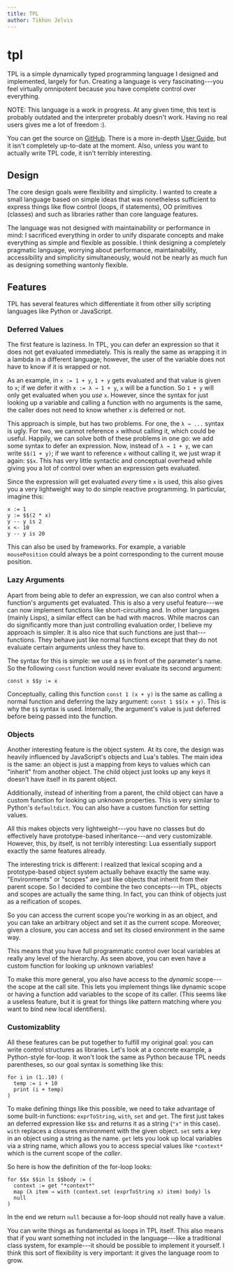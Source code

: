 ```yaml
---
title: TPL
author: Tikhon Jelvis
---
```


<div class="content">
<h1 class="tpl"> tpl </h1>

TPL is a simple dynamically typed programming language I designed and implemented, largely for fun. Creating a language is very fascinating---you feel virtually omnipotent because you have complete control over everything.

NOTE: This language is a work in progress. At any given time, this text is probably outdated and the interpreter probably doesn't work. Having no real users gives me a lot of freedom :).

You can get the source on [GitHub](https://github.com/TikhonJelvis/tpl). There is a more in-depth [User Guide](guide.html), but it isn't completely up-to-date at the moment. Also, unless you want to actually write TPL code, it isn't terribly interesting.

## Design

The core design goals were flexibility and simplicity. I wanted to create a small language based on simple ideas that was nonetheless sufficient to express things like flow control (loops, if statements), OO primitives (classes) and such as libraries rather than core language features.

The language was not designed with maintainability or performance in mind: I sacrificed everything in order to unify disparate concepts and make everything as simple and flexible as possible. I think designing a completely pragmatic language, worrying about performance, maintainability, accessibility and simplicity simultaneously, would not be nearly as much fun as designing something wantonly flexible.

## Features

TPL has several features which differentiate it from other silly scripting languages like Python or JavaScript.

### Deferred Values

The first feature is laziness. In TPL, you can defer an expression so that it does not get evaluated immediately. This is really the same as wrapping it in a lambda in a different language; however, the user of the variable does not have to know if it is wrapped or not.

As an example, in `x := 1 + y`, `1 + y` gets evaluated and that value is given to `x`; if we defer it with `x := λ → 1 + y`, `x` will be a function. So `1 + y` will only get evaluated when you *use* `x`. However, since the syntax for just looking up a variable and calling a function with no arguments is the same, the caller does not need to know whether `x` is deferred or not.

This approach is simple, but has two problems. For one, the `λ → ...` syntax is ugly. For two, we cannot reference `x` without calling it, which could be useful. Happily, we can solve both of these problems in one go: we add some syntax to defer an expression. Now, instead of `λ → 1 + y`, we can write `$$(1 + y)`; if we want to reference `x` without calling it, we just wrap it again: `$$x`. This has very little syntactic and conceptual overhead while giving you a lot of control over when an expression gets evaluated.

Since the expression will get evaluated *every* time `x` is used, this also gives you a very lightweight way to do simple reactive programming. In particular, imagine this:

    x := 1
    y := $$(2 * x)
    y -- y is 2
    x <- 10
    y -- y is 20
    
This can also be used by frameworks. For example, a variable `mousePosition` could always be a point corresponding to the current mouse position. 

### Lazy Arguments

Apart from being able to defer an expression, we can also control when a function's arguments get evaluated. This is also a very useful feature---we can now implement functions like short-circuiting and. In other languages (mainly Lisps), a similar effect can be had with macros. While macros can do significantly more than just controlling evaluation order, I believe my approach is simpler. It is also nice that such functions are just that---functions. They behave just like normal functions except that they do not evaluate certain arguments unless they have to.

The syntax for this is simple: we use a `$$` in front of the parameter's name. So the following `const` function would never evaluate its second argument:

    const x $$y := x
    
Conceptually, calling this function `const 1 (x + y)` is the same as calling a normal function and deferring the lazy argument: `const 1 $$(x + y)`. This is why the `$$` syntax is used. Internally, the argument's value is just deferred before being passed into the function.

### Objects

Another interesting feature is the object system. At its core, the design was heavily influenced by JavaScript's objects and Lua's tables. The main idea is the same: an object is just a mapping from keys to values which can "inherit" from another object. The child object just looks up any keys it doesn't have itself in its parent object.

Additionally, instead of inheriting from a parent, the child object can have a custom function for looking up unknown properties. This is very similar to Python's `defaultdict`.  You can also have a custom function for setting values.

All this makes objects very lightweight---you have no classes but do effectively have prototype-based inheritance---and very customizable. However, this, by itself, is not terribly interesting: Lua essentially support exactly the same features already.

The interesting trick is different: I realized that lexical scoping and a prototype-based object system actually behave exactly the same way. "Environments" or "scopes" are just like objects that inherit from their parent scope. So I decided to combine the two concepts---in TPL, objects and scopes are actually the same thing. In fact, you can think of objects just as a reification of scopes.

So you can access the current scope you're working in as an object, and you can take an arbitrary object and set it as the current scope. Moreover, given a closure, you can access and set its closed environment in the same way.

This means that you have full programmatic control over local variables at really any level of the hierarchy. As seen above, you can even have a custom function for looking up unknown variables!

To make this more general, you also have access to the *dynamic* scope---the scope at the call site. This lets you implement things like dynamic scope or having a function add variables to the scope of its caller. (This seems like a useless feature, but it is great for things like pattern matching where you want to bind new local identifiers).

### Customizablity

All these features can be put together to fulfill my original goal: you can write control structures as libraries. Let's look at a concrete example, a Python-style for-loop. It won't look the same as Python because TPL needs parentheses, so our goal syntax is something like this:

    for i in (1..10) (
      temp := i + 10
      print (i + temp)
    )
    
To make defining things like this possible, we need to take advantage of some built-in functions: `exprToString`, `with`, `set` and `get`. The first just takes an deferred expression like `$$x` and returns it as a string (`"x"` in this case). `with` replaces a closures environment with the given object. `set` sets a key in an object using a string as the name. `get` lets you look up local variables via a string name, which allows you to access special values like `*context*` which is the current scope of the *caller*.

So here is how the definition of the for-loop looks:

    for $$x $$in ls $$body := (
      context := get "*context*"
      map (λ item → with (context.set (exprToString x) item) body) ls
      null
    )
    
In the end we return `null` because a for-loop should not really have a value.

You can write things as fundamental as loops in TPL itself. This also means that if you want something not included in the language---like a traditional class system, for example---it should be possible to implement it yourself. I think this sort of flexibility is very important: it gives the language room to grow. 

</div>